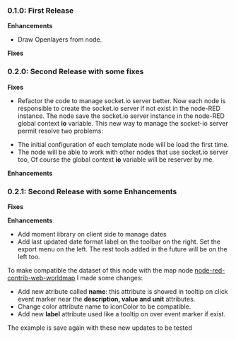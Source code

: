 ### 0.1.0: First Release

**Enhancements**

 - Draw Openlayers from node.

**Fixes**

### 0.2.0: Second Release with some fixes

**Fixes**

 - Refactor the code to manage socket.io server better. Now each node is responsible to create
the socket.io server if not exist in the node-RED instance. The node save the socket.io server instance in the node-RED global context **io** variable. This new way to manage the socket-io server permit resolve two problems:
* The initial configuration of each template node will be load the first time.
* The node will be able to work with other nodes that use socket.io server too, Of course the global context **io** variable will be reserver by me.

 **Enhancements**

 ### 0.2.1: Second Release with some Enhancements

**Fixes**

 **Enhancements**

* Add moment library on client side to manage dates
* Add last updated date format label on the toolbar on the right. Set the export menu on the left. The rest tools added in the future will be on the left too.

To make compatible the dataset of this node with the map node [node-red-contrib-web-worldmap](https://flows.nodered.org/node/node-red-contrib-web-worldmap) I made some changes:
* Add new atribute called **name**: this attribute is showed in tooltip on click event marker near the **description, value and unit** attributes.
* Change color attribute name to iconColor to be compatible.
* Add new **label** attribute used like a tooltip on over event marker if exist.

The example is save again with these new updates to be tested
